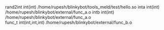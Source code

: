 rand2int int(int) /home/rupesh/blinkybot/tools_meld/test/hello.so
inta int(int) /home/rupesh/blinkybot/external/func_a.o
intb int(int) /home/rupesh/blinkybot/external/func_a.o   
func_t int(int,int,int) /home/rupesh/blinkybot/external/func_b.o
